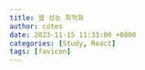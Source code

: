 ```yaml
---
title: 웹 성능 최적화
author: cotes
date: 2023-11-15 11:33:00 +0800
categories: [Study, React]
tags: [favicon]
---
```

